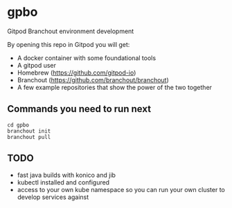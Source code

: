 # gpbo
Gitpod Branchout environment development

By opening this repo in Gitpod you will get:

* A docker container with some foundational tools
* A gitpod user
* Homebrew (https://github.com/gitpod-io)
* Branchout (https://github.com/branchout/branchout)
* A few example repositories that show the power of the two together

## Commands you need to run next

```
cd gpbo
branchout init
branchout pull
```

## TODO

* fast java builds with konico and jib
* kubectl installed and configured
* access to your own kube namespace so you can run your own cluster to develop services against
